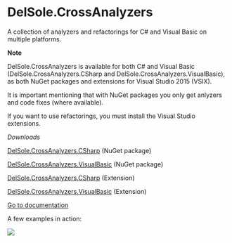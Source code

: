 # DelSole.CrossAnalyzers
A collection of analyzers and refactorings for C# and Visual Basic on multiple platforms. 

**Note**

DelSole.CrossAnalyzers is available for both C# and Visual Basic (DelSole.CrossAnalyzers.CSharp and DelSole.CrossAnalyzers.VisualBasic), as both NuGet packages and extensions for Visual Studio 2015 (VSIX).

It is important mentioning that with NuGet packages you only get anlyzers and code fixes (where available).

If you want to use refactorings, you must install the Visual Studio extensions.


_Downloads_

[DelSole.CrossAnalyzers.CSharp](https://www.nuget.org/packages/DelSole.CrossAnalyzers.CSharp) (NuGet package)

[DelSole.CrossAnalyzers.VisualBasic](https://www.nuget.org/packages/DelSole.CrossAnalyzers.VisualBasic) (NuGet package)

[DelSole.CrossAnalyzers.CSharp](https://visualstudiogallery.msdn.microsoft.com/4f1e6ab7-7377-49b1-9b25-ac5efc3d1a43?SRC=Home) (Extension)

[DelSole.CrossAnalyzers.VisualBasic](https://visualstudiogallery.msdn.microsoft.com/81948e7c-2722-4203-b7dd-24be00fb75f3?SRC=Home) (Extension)

[Go to documentation](https://github.com/AlessandroDelSole/DelSole.CrossAnalyzers/wiki)

A few examples in action:

![](http://community.visual-basic.it/images/community_visual-basic_it/alessandro/184/o_adsCrossAnalyzers.gif)
